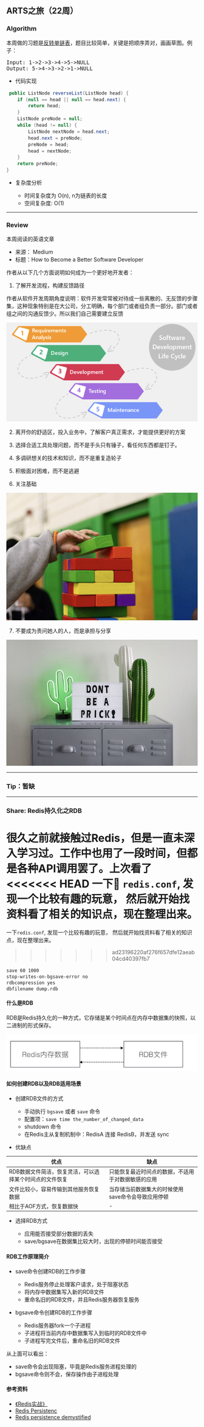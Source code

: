 ## ARTS之旅（22周）

### Algorithm

本周做的习题是[反转单链表](https://leetcode.com/problems/reverse-linked-list/)，题目比较简单，关键是把顺序弄对，画画草图。例子：

<pre>
Input: 1->2->3->4->5->NULL
Output: 5->4->3->2->1->NULL
</pre>

- 代码实现

```Java
 public ListNode reverseList(ListNode head) {
    if (null == head || null == head.next) {
        return head;
    }
    ListNode preNode = null;
    while (head != null) {
        ListNode nextNode = head.next;
        head.next = preNode;
        preNode = head;
        head = nextNode;
    }
    return preNode;
}
```

- 复杂度分析

    + 时间复杂度为 O(n), n为链表的长度
    + 空间复杂度: O(1)

---

### Review

本周阅读的英语文章

- 来源： Medium
- 标题：How to Become a Better Software Developer

作者从以下几个方面说明如何成为一个更好地开发者：

1. 了解开发流程，构建反馈路径

作者从软件开发周期角度说明：软件开发常常被对待成一些离散的、无反馈的步骤集，这种现象特别是在大公司，分工明确，每个部门或者组负责一部分。部门或者组之间的沟通反馈少。所以我们自己需要建立反馈

![review_SDLC](image/review_SDLC_20181203.PNG)

2. 离开你的舒适区，投入业务中，了解客户真正需求，才能提供更好的方案


3. 选择合适工具处理问题，而不是手头只有锤子，看任何东西都是钉子。

4. 多调研想关的技术和知识，而不是重复造轮子

5. 积极面对困难，而不是逃避

6. 关注基础

![review_fundmation](image/review_fundmation_20181203.PNG)

7. 不要成为责问她人的人，而是承担与分享

![review_notblam](image/review_notblam_20181203.PNG)

---

### Tip：暂缺

---

### Share: Redis持久化之RDB

很久之前就接触过Redis，但是一直未深入学习过。工作中也用了一段时间，但都是各种API调用罢了。上次看了
<<<<<<< HEAD
一下 `redis.conf`, 发现一个比较有趣的玩意， 然后就开始找资料看了相关的知识点，现在整理出来。
=======
一下`redis.conf`, 发现一个比较有趣的玩意， 然后就开始找资料看了相关的知识点，现在整理出来。
>>>>>>> ad23196220af276f657dfe12aeab04cd40397fb7

```Shell
save 60 1000
stop-writes-on-bgsave-error no
rdbcompression yes
dbfilename dump.rdb
```

#### 什么是RDB

RDB是Redis持久化的一种方式，它存储是某个时间点在内存中数据集的快照，以二进制的形式保存。 

![redis-rdb](image/share-redis-rdb.jpeg)

#### 如何创建RDB以及RDB适用场景

+ 创建RDB文件的方式

    - 手动执行 `bgsave` 或者 `save` 命令
    - 配置项：`save time the_number_of_changed_data`
    - shutdown 命令
    - 在Redis主从复制机制中：RedisA 连接 RedisB，并发送 sync

+ 优缺点

|优点|缺点|  
|---|---|
|RDB数据文件简洁，恢复灵活，可以选择某个时间点的文件恢复   | 只能恢复最近时间点的数据，不适用于对数据敏感的应用 |   
|文件比较小，容易传输到其他服务恢复数据  | 当存储当前数据集大的时候使用save命令会导致应用停顿 |
| 相比于AOF方式，恢复数据快  |  - |

+ 选择RDB方式

    - 应用能否接受部分数据的丢失
    - save/bgsave在数据集比较大时，出现的停顿时间能否接受

#### RDB工作原理简介

- save命令创建RDB的工作步骤

    + Redis服务停止处理客户请求，处于阻塞状态
    + 将内存中数据集写入新的RDB文件
    + 重命名旧的RDB文件，并且Redis服务器恢复服务

- bgsave命令创建RDB的工作步骤
    
    + Redis服务器fork一个子进程
    + 子进程将当前内存中数据集写入到临时的RDB文件中
    + 子进程写完文件后，重命名旧的RDB文件

从上面可以看出：

- save命令会出现阻塞，毕竟是Redis服务进程处理的
- bgsave命令则不会，保存操作由子进程处理 

#### 参考资料

- [《Redis实战》](https://book.douban.com/subject/26612779/)
- [Redis Persistenc](https://redis.io/topics/persistence)
- [Redis persistence demystified](http://oldblog.antirez.com/post/redis-persistence-demystified.html)
